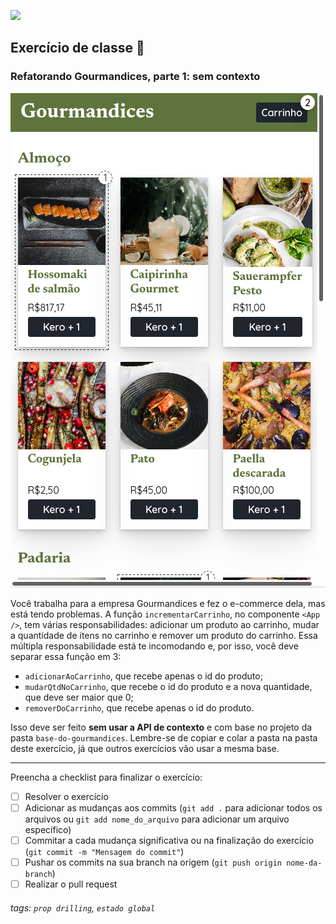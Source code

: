 ![](https://i.imgur.com/xG74tOh.png)

## Exercício de classe 🏫

### Refatorando Gourmandices, parte 1: sem contexto

![](gourmandices.png)

Você trabalha para a empresa Gourmandices e fez o e-commerce dela, mas está tendo problemas. A função `incrementarCarrinho`, no componente `<App />`, tem várias responsabilidades: adicionar um produto ao carrinho, mudar a quantidade de itens no carrinho e remover um produto do carrinho. Essa múltipla responsabilidade está te incomodando e, por isso, você deve separar essa função em 3:

- `adicionarAoCarrinho`, que recebe apenas o id do produto;
- `mudarQtdNoCarrinho`, que recebe o id do produto e a nova quantidade, que deve ser maior que 0;
- `removerDoCarrinho`, que recebe apenas o id do produto.

Isso deve ser feito **sem usar a API de contexto** e com base no projeto da pasta `base-do-gourmandices`. Lembre-se de copiar e colar a pasta na pasta deste exercício, já que outros exercícios vão usar a mesma base.

---

Preencha a checklist para finalizar o exercício:

- [ ] Resolver o exercício
- [ ] Adicionar as mudanças aos commits (`git add .` para adicionar todos os arquivos ou `git add nome_do_arquivo` para adicionar um arquivo específico)
- [ ] Commitar a cada mudança significativa ou na finalização do exercício (`git commit -m "Mensagem do commit"`)
- [ ] Pushar os commits na sua branch na origem (`git push origin nome-da-branch`)
- [ ] Realizar o pull request

###### tags: `prop drilling`, `estado global`
